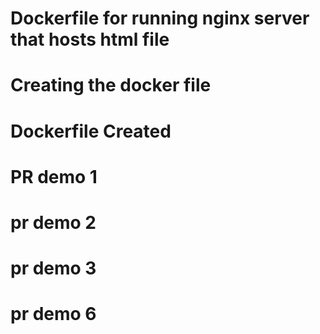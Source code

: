 # Dockerfile for running nginx server that hosts html file
# Creating the docker file 
# Dockerfile Created  
# PR demo 1
# pr demo 2
# pr demo 3
# pr demo 6